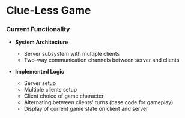 # Clue-Less Game


### Current Functionality

- **System Architecture**
    - Server subsystem with multiple clients
    - Two-way communication channels between server and clients

- **Implemented Logic**
    - Server setup
    - Multiple clients setup
    - Client choice of game character
    - Alternating between clients' turns (base code for gameplay)
    - Display of current game state on client and server